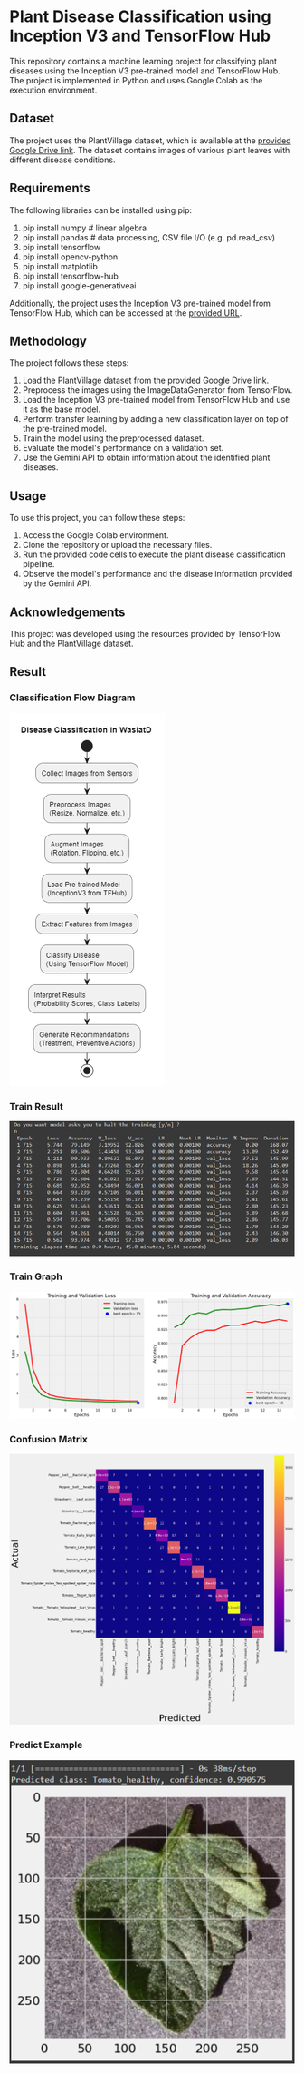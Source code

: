 # Plant Disease Classification using Inception V3 and TensorFlow Hub

This repository contains a machine learning project for classifying plant diseases using the Inception V3 pre-trained model and TensorFlow Hub. The project is implemented in Python and uses Google Colab as the execution environment.

## Dataset
The project uses the PlantVillage dataset, which is available at the [provided Google Drive link](https://drive.google.com/drive/folders/1--Y5wtswaXc4c_iDJzI1-NejJ6_7xJSn?usp=drive_link). The dataset contains images of various plant leaves with different disease conditions.

## Requirements
The following libraries can be installed using pip:
1. pip install numpy # linear algebra
2. pip install pandas # data processing, CSV file I/O (e.g. pd.read_csv)
3. pip install tensorflow
4. pip install opencv-python
5. pip install matplotlib
6. pip install tensorflow-hub
7. pip install google-generativeai

Additionally, the project uses the Inception V3 pre-trained model from TensorFlow Hub, which can be accessed at the [provided URL](https://www.kaggle.com/models/google/inception-v3/tensorFlow2/tf2-preview-feature-vector).

## Methodology
The project follows these steps:

1. Load the PlantVillage dataset from the provided Google Drive link.
2. Preprocess the images using the ImageDataGenerator from TensorFlow.
3. Load the Inception V3 pre-trained model from TensorFlow Hub and use it as the base model.
4. Perform transfer learning by adding a new classification layer on top of the pre-trained model.
5. Train the model using the preprocessed dataset.
6. Evaluate the model's performance on a validation set.
7. Use the Gemini API to obtain information about the identified plant diseases.

## Usage
To use this project, you can follow these steps:

1. Access the Google Colab environment.
2. Clone the repository or upload the necessary files.
3. Run the provided code cells to execute the plant disease classification pipeline.
4. Observe the model's performance and the disease information provided by the Gemini API.

## Acknowledgements
This project was developed using the resources provided by TensorFlow Hub and the PlantVillage dataset.

## Result

### Classification Flow Diagram
![Classification Flow Diagram](https://github.com/WasiatD/MachineLearning/blob/6eed712ec90fbaaa3e9b12a2f8c7187673ffe09d/classification-flow.png)

### Train Result
![Train Result](https://github.com/WasiatD/MachineLearning/blob/f15137b4944a54ed9f98a1fac3561cce36865755/train-result.png)

### Train Graph
![Train Graph](https://github.com/WasiatD/MachineLearning/blob/982d40a8e4eb2422835d9251b868efcecc1b2372/train-graph.png)

### Confusion Matrix
![Confusion Matrix](https://github.com/WasiatD/MachineLearning/blob/982d40a8e4eb2422835d9251b868efcecc1b2372/confusion-matrix.png)

### Predict Example
![Predict Example](https://github.com/WasiatD/MachineLearning/blob/982d40a8e4eb2422835d9251b868efcecc1b2372/predicted.png)
